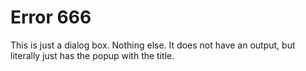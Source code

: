 # Error 666

This is just a dialog box. Nothing else. It does not have an output, but literally just has the popup with the title.
